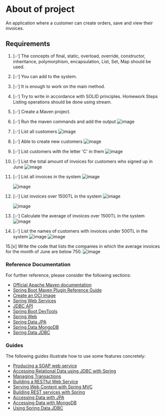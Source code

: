 # About of project
An application where a customer can create orders, save and view their invoices.
## Requirements
1. [✅] The concepts of final, static, overload, override, constructor, inheritance, polymorphism, encapsulation, List, Set, Map should be used.
2. [✅] You can add to the system.
3. [✅] It is enough to work on the main method.
4. [✅] Try to write in accordance with SOLID principles.
 Homework Steps
Listing operations should be done using stream.
5. [✅] Create a Maven project.

6. [✅] Run the maven commands and add the output
   ![image](https://user-images.githubusercontent.com/48466124/216761087-fd3360b4-8a70-49be-a087-0d66ab306e29.png)

7. [✅] List all customers
   ![image](https://user-images.githubusercontent.com/48466124/216721884-c7bbdf30-87bf-4415-8a6e-ca6bf71d1243.png)

8. [✅] Able to create new customers
    ![image](https://user-images.githubusercontent.com/48466124/216720786-778c3933-52df-4b45-9f60-49c9ae6f00d3.png)

9. [✅] List customers with the letter 'C' in them
   ![image](https://user-images.githubusercontent.com/48466124/216774740-880f9e03-848c-42c7-bde2-8b9174d5e11e.png)

10. [✅] List the total amount of invoices for customers who signed up in June
    ![image](https://user-images.githubusercontent.com/48466124/216778967-8d3eb8b6-0e4b-4cc2-8ae3-c12a66177577.png)

11. [✅] List all invoices in the system
     ![image](https://user-images.githubusercontent.com/48466124/216783486-0cf700b1-5bc1-412a-adce-319c700008ab.png)
   
     ![image](https://user-images.githubusercontent.com/48466124/216783517-f854097d-86d6-4267-b7fa-2151ecf8f52c.png)

12. [✅] List invoices over 1500TL in the system
    ![image](https://user-images.githubusercontent.com/48466124/216784996-2abf7092-cce3-44cd-85bb-86269f921bb8.png)
    
    ![image](https://user-images.githubusercontent.com/48466124/216785001-85499d35-b8ff-4471-a798-67bf8df4f406.png)

13. [✅] Calculate the average of invoices over 1500TL in the system
    ![image](https://user-images.githubusercontent.com/48466124/216785172-9302d7cc-d576-4e99-819b-256d7d235e4d.png)

14. [✅] List the names of customers with invoices under 500TL in the system
    ![image](https://user-images.githubusercontent.com/48466124/216785432-5085d3e7-98a7-4af0-ba31-a5a357ddfb15.png)
    ![image](https://user-images.githubusercontent.com/48466124/216785450-93285f8c-356f-4f5f-86e5-0e517a2d10b5.png)

15.[x] Write the code that lists the companies in which the average invoices for the month of June are below 750.
   ![image](https://user-images.githubusercontent.com/48466124/216785935-ad08a6a2-39c5-4526-ad5b-405240b53b23.png)


### Reference Documentation

For further reference, please consider the following sections:

* [Official Apache Maven documentation](https://maven.apache.org/guides/index.html)
* [Spring Boot Maven Plugin Reference Guide](https://docs.spring.io/spring-boot/docs/3.0.2/maven-plugin/reference/html/)
* [Create an OCI image](https://docs.spring.io/spring-boot/docs/3.0.2/maven-plugin/reference/html/#build-image)
* [Spring Web Services](https://docs.spring.io/spring-boot/docs/3.0.2/reference/htmlsingle/#io.webservices)
* [JDBC API](https://docs.spring.io/spring-boot/docs/3.0.2/reference/htmlsingle/#data.sql)
* [Spring Boot DevTools](https://docs.spring.io/spring-boot/docs/3.0.2/reference/htmlsingle/#using.devtools)
* [Spring Web](https://docs.spring.io/spring-boot/docs/3.0.2/reference/htmlsingle/#web)
* [Spring Data JPA](https://docs.spring.io/spring-boot/docs/3.0.2/reference/htmlsingle/#data.sql.jpa-and-spring-data)
* [Spring Data MongoDB](https://docs.spring.io/spring-boot/docs/3.0.2/reference/htmlsingle/#data.nosql.mongodb)
* [Spring Data JDBC](https://docs.spring.io/spring-boot/docs/3.0.2/reference/htmlsingle/#data.sql.jdbc)

### Guides

The following guides illustrate how to use some features concretely:

* [Producing a SOAP web service](https://spring.io/guides/gs/producing-web-service/)
* [Accessing Relational Data using JDBC with Spring](https://spring.io/guides/gs/relational-data-access/)
* [Managing Transactions](https://spring.io/guides/gs/managing-transactions/)
* [Building a RESTful Web Service](https://spring.io/guides/gs/rest-service/)
* [Serving Web Content with Spring MVC](https://spring.io/guides/gs/serving-web-content/)
* [Building REST services with Spring](https://spring.io/guides/tutorials/rest/)
* [Accessing Data with JPA](https://spring.io/guides/gs/accessing-data-jpa/)
* [Accessing Data with MongoDB](https://spring.io/guides/gs/accessing-data-mongodb/)
* [Using Spring Data JDBC](https://github.com/spring-projects/spring-data-examples/tree/master/jdbc/basics)

